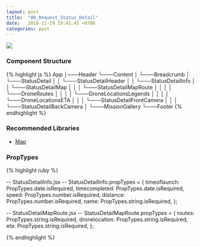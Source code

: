 ```yaml
---
layout: post
title:  "06_Request_Status_Detail"
date:   2016-11-19 19:41:45 +0700
categories: post
---
```


<img src="{{ site.github.url }}/images/posts/2016-11-19/06_Request_Status_Detail.jpg">

### Component Structure

{% highlight js %}
App
│───Header
└───Content
│   └───Breadcrumb
│   └───StatusDetail
│   │   └───StatusDetailHeader
│   │   └───StatusDetailInfo
│   │   └───StatusDetailMap
│   │   │   └───StatusDetailMapRoute
│   │   │   │   └───DroneRoutes
│   │   │   │   └───DroneLocationsLegends
│   │   │   │   └───DroneLocationsETA
│   │   │   └───StatusDetailFrontCamera
│   │   │   └───StatusDetailBackCamera
│   └───MissionGallery
└───Footer
{% endhighlight %}

### Recommended Libraries

* [Map](https://github.com/istarkov/google-map-react)

### PropTypes

{% highlight ruby %}

-- StatusDetailInfo.jsx --
StatusDetailInfo.propTypes = {
  timeoflaunch: PropTypes.date.isRequired,
  timecompleted: PropTypes.date.isRequired,
  speed: PropTypes.number.isRequired,
  distance: PropTypes.number.isRequired,
  name: PropTypes.string.isRequired,
};

-- StatusDetailMapRoute.jsx --
StatusDetailMapRoute.propTypes = {
  routes: PropTypes.string.isRequired,
  dronelocation: PropTypes.string.isRequired,
  eta: PropTypes.string.isRequired,
};

{% endhighlight %}
